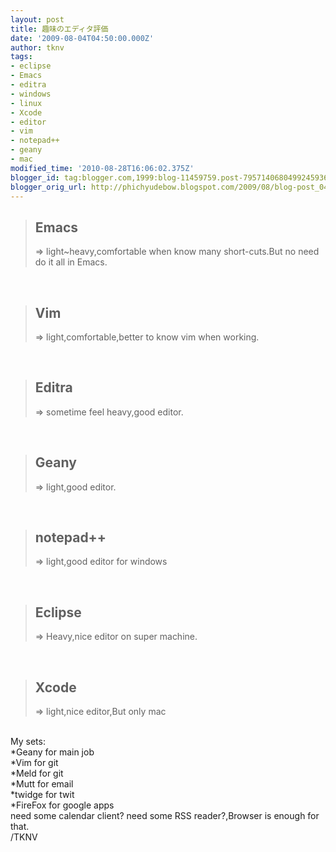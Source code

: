 ```yaml
---
layout: post
title: 趣味のエディタ評価
date: '2009-08-04T04:50:00.000Z'
author: tknv
tags:
- eclipse
- Emacs
- editra
- windows
- linux
- Xcode
- editor
- vim
- notepad++
- geany
- mac
modified_time: '2010-08-28T16:06:02.375Z'
blogger_id: tag:blogger.com,1999:blog-11459759.post-7957140680499245936
blogger_orig_url: http://phichyudebow.blogspot.com/2009/08/blog-post_04.html
---
```


<blockquote><h2>Emacs</h2> => light~heavy,comfortable when know many short-cuts.But no need do it all in Emacs. </blockquote><br /><blockquote><h2>Vim</h2> => light,comfortable,better to know vim when working.</blockquote><br /><blockquote><h2>Editra</h2> => sometime feel heavy,good editor.</blockquote><br /><blockquote><h2>Geany</h2> => light,good editor.</blockquote><br /><blockquote><h2>notepad++</h2> => light,good editor for windows</blockquote><br /><blockquote><h2>Eclipse</h2> => Heavy,nice editor on super machine.</blockquote><br /><blockquote><h2>Xcode</h2> => light,nice editor,But only mac</blockquote><br />My sets:<br />*Geany for main job<br />*Vim for git<br />*Meld for git<br />*Mutt for email<br />*twidge for twit<br />*FireFox for google apps<br />need some calendar client? need some RSS reader?,Browser is enough for that.<div class="blogger-post-footer">/TKNV</div>